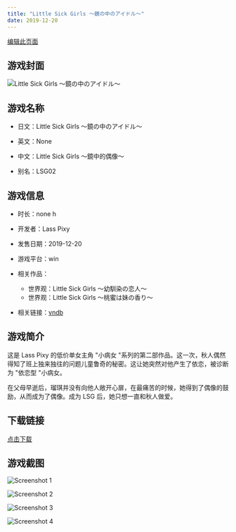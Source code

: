 ```yaml
---
title: "Little Sick Girls ～鏡の中のアイドル～"
date: 2019-12-20
---
```

[编辑此页面](https://github.com/ACG-3/ADV3-source/blob/main/source/_posts/games/Little%20Sick%20Girls%20%EF%BD%9E%E9%8F%A1%E3%81%AE%E4%B8%AD%E3%81%AE%E3%82%A2%E3%82%A4%E3%83%89%E3%83%AB%EF%BD%9E.md)

## 游戏封面

![Little Sick Girls ～鏡の中のアイドル～](https%3A//pan.timero.xyz/onedrive/img_lib_001/Little%20Sick%20Girls%20%EF%BD%9E%E9%8F%A1%E3%81%AE%E4%B8%AD%E3%81%AE%E3%82%A2%E3%82%A4%E3%83%89%E3%83%AB%EF%BD%9E_cover.avif)


## 游戏名称

- 日文：Little Sick Girls ～鏡の中のアイドル～
- 英文：None
- 中文：Little Sick Girls ～鏡中的偶像～

- 别名：LSG02


## 游戏信息

- 时长：none h
- 开发者：Lass Pixy
- 发售日期：2019-12-20
- 游戏平台：win
- 相关作品：
   - 世界观：Little Sick Girls ～幼馴染の恋人～
   - 世界观：Little Sick Girls ～桃蜜は妹の香り～

- 相关链接：[vndb](https://vndb.org/v26791)


## 游戏简介

这是 Lass Pixy 的低价单女主角 "小病女 "系列的第二部作品。这一次，秋人偶然得知了班上独来独往的问题儿童鲁奇的秘密。这让她突然对他产生了依恋，被诊断为 "依恋型 "小病女。

在父母早逝后，瑠琪并没有向他人敞开心扉，在最痛苦的时候，她得到了偶像的鼓励，从而成为了偶像。成为 LSG 后，她只想一直和秋人做爱。




## 下载链接

[点击下载](https://pan.timero.xyz/onedrive/adv_lib_001/Little%20Sick%20Girls%20%EF%BD%9E%E9%8F%A1%E3%81%AE%E4%B8%AD%E3%81%AE%E3%82%A2%E3%82%A4%E3%83%89%E3%83%AB%EF%BD%9E)


## 游戏截图


![Screenshot 1](https%3A//pan.timero.xyz/onedrive/img_lib_001/Little%20Sick%20Girls%20%EF%BD%9E%E9%8F%A1%E3%81%AE%E4%B8%AD%E3%81%AE%E3%82%A2%E3%82%A4%E3%83%89%E3%83%AB%EF%BD%9E_Screenshot_1.avif)

![Screenshot 2](https%3A//pan.timero.xyz/onedrive/img_lib_001/Little%20Sick%20Girls%20%EF%BD%9E%E9%8F%A1%E3%81%AE%E4%B8%AD%E3%81%AE%E3%82%A2%E3%82%A4%E3%83%89%E3%83%AB%EF%BD%9E_Screenshot_2.avif)

![Screenshot 3](https%3A//pan.timero.xyz/onedrive/img_lib_001/Little%20Sick%20Girls%20%EF%BD%9E%E9%8F%A1%E3%81%AE%E4%B8%AD%E3%81%AE%E3%82%A2%E3%82%A4%E3%83%89%E3%83%AB%EF%BD%9E_Screenshot_3.avif)

![Screenshot 4](https%3A//pan.timero.xyz/onedrive/img_lib_001/Little%20Sick%20Girls%20%EF%BD%9E%E9%8F%A1%E3%81%AE%E4%B8%AD%E3%81%AE%E3%82%A2%E3%82%A4%E3%83%89%E3%83%AB%EF%BD%9E_Screenshot_4.avif)

